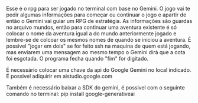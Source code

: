 Esse é o rpg para ser jogado no terminal com base no Gemini. O jogo vai te pedir algumas informações para começar ou continuar o jogo e apartir de então o Gemini vai guiar um RPG de estratégia. As informações são guardas no arquivo mundos, então para continuar uma aventura existente é só colocar o nome da aventura igual a do mundo anteriormente jogado e lembre-se de colcoar os mesmos nomes de quando se iniciou a aventura. É possivel "jogar em dois" se for feito ssh na maquina de quem está jogando, mas enviarem uma mensagem ao mesmo tempo o Gemini dirá que a cota foi esgotada. O programa fecha quando "fim" for digitado.

É necessário colocar uma chave da api do Google Gemini no local indicado. É possivel adiquirir em aistudio.google.com 

Também é necessário baixar a SDK do gemini, é possivel com o seguinte comando no terminal: 
pip install google-generativeai